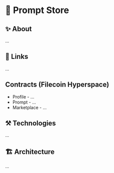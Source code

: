 # 🤖 Prompt Store

## ✨ About

...

## 🔗 Links

...

## Contracts (Filecoin Hyperspace)

- Profile - ...
- Prompt - ...
- Marketplace - ...

## ⚒️ Technologies

...

## 🏗️ Architecture

...
